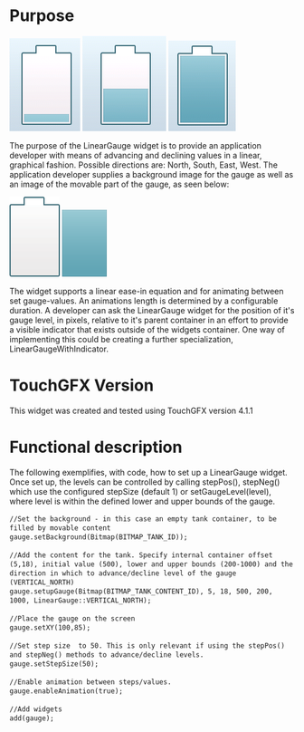 Purpose
========

![Tank low](LinearGauge_low.png "Tank low!")  ![Tank mid full!](LinearGauge.png "Tank mid full!") ![Alt text](LinearGauge_full.png "Tank full!")

The purpose of the LinearGauge widget is to provide an application developer with means of advancing and declining values in a linear, graphical fashion. Possible directions are: North, South, East, West. The application developer supplies a background image for the gauge as well as an image of the movable part of the gauge, as seen below:

![Tank background!](tank.png "Tank background!") ![Tank content](tank_content.png "Tank content!")

The widget supports a linear ease-in equation and for animating between set gauge-values. An animations length is determined by a configurable duration. A developer can ask the LinearGauge widget for the position of it's gauge level, in pixels, relative to it's parent container in an effort to provide a visible indicator that exists outside of the widgets container. One way of implementing this could be creating a further specialization, LinearGaugeWithIndicator.

TouchGFX Version
=================

This widget was created and tested using TouchGFX version 4.1.1

Functional description
======================

The following exemplifies, with code, how to set up a LinearGauge widget. Once set up, the levels can be controlled by calling stepPos(), stepNeg() which use the configured stepSize (default 1) or setGaugeLevel(level), where level is within the defined lower and upper bounds of the gauge.

    //Set the background - in this case an empty tank container, to be filled by movable content 
    gauge.setBackground(Bitmap(BITMAP_TANK_ID));

    //Add the content for the tank. Specify internal container offset (5,18), initial value (500), lower and upper bounds (200-1000) and the direction in which to advance/decline level of the gauge (VERTICAL_NORTH)
    gauge.setupGauge(Bitmap(BITMAP_TANK_CONTENT_ID), 5, 18, 500, 200, 1000, LinearGauge::VERTICAL_NORTH); 
  
    //Place the gauge on the screen
    gauge.setXY(100,85);   
  
    //Set step size  to 50. This is only relevant if using the stepPos() and stepNeg() methods to advance/decline levels. 
    gauge.setStepSize(50);

    //Enable animation between steps/values.
    gauge.enableAnimation(true); 
    
    //Add widgets
    add(gauge);
    
 

